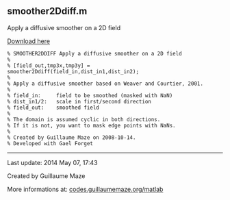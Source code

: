 ## smoother2Ddiff.m ##
Apply a diffusive smoother on a 2D field

[Download here](http://guillaumemaze.googlecode.com/svn/trunk/matlab/codes/matrix/smoother2Ddiff.m)

```
% SMOOTHER2DDIFF Apply a diffusive smoother on a 2D field
%
% [field_out,tmp3x,tmp3y] = smoother2Ddiff(field_in,dist_in1,dist_in2);
%
% Apply a diffusive smoother based on Weaver and Courtier, 2001.
%
% field_in:		field to be smoothed (masked with NaN)
% dist_in1/2:	scale in first/second direction
% field_out:	smoothed field
%
% The domain is assumed cyclic in both directions.
% If it is not, you want to mask edge points with NaNs.
%
% Created by Guillaume Maze on 2008-10-14.
% Developed with Gael Forget
```

---

Last update: 2014 May 07, 17:43

Created by Guillaume Maze

More informations at: [codes.guillaumemaze.org/matlab](http://codes.guillaumemaze.org/matlab)